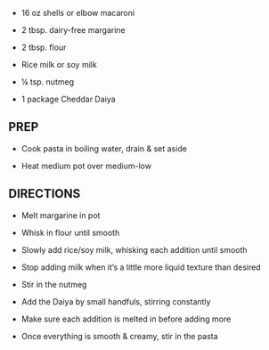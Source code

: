 - 16 oz shells or elbow macaroni

- 2 tbsp. dairy-free margarine

- 2 tbsp. flour

- Rice milk or soy milk

- ¼ tsp. nutmeg

- 1 package Cheddar Daiya

## PREP

- Cook pasta in boiling water, drain & set aside

- Heat medium pot over medium-low

## DIRECTIONS

- Melt margarine in pot

- Whisk in flour until smooth

- Slowly add rice/soy milk, whisking each addition until smooth

- Stop adding milk when it’s a little more liquid texture than desired

- Stir in the nutmeg

- Add the Daiya by small handfuls, stirring constantly

- Make sure each addition is melted in before adding more

- Once everything is smooth & creamy, stir in the pasta
